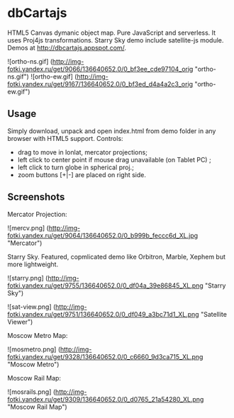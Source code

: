 dbCartajs
=========

HTML5 Canvas dymanic object map. Pure JavaScript and serverless.
It uses Proj4js transformations.  Starry Sky demo include satellite-js module.
Demos at http://dbcartajs.appspot.com/.

![ortho-ns.gif] (http://img-fotki.yandex.ru/get/9066/136640652.0/0_bf3ee_cde97104_orig "ortho-ns.gif")
![ortho-ew.gif] (http://img-fotki.yandex.ru/get/9167/136640652.0/0_bf3ed_d4a4a2c3_orig "ortho-ew.gif")

## Usage

Simply download, unpack and open index.html from demo folder in any browser with HTML5 support.
Controls:
 * drag to move in lonlat, mercator projections;
 * left click to center point if mouse drag unavailable (on Tablet PC) ;
 * left click to turn globe in spherical proj.; 
 * zoom buttons [+|-] are placed on right side.

##  Screenshots

Mercator Projection:

![mercv.png] (http://img-fotki.yandex.ru/get/9064/136640652.0/0_b999b_feccc6d_XL.jpg "Mercator")

Starry Sky. Featured, copmlicated demo like Orbitron, Marble, Xephem but more lightweight.

![starry.png] (http://img-fotki.yandex.ru/get/9755/136640652.0/0_df04a_39e86845_XL.png "Starry Sky")

![sat-view.png] (http://img-fotki.yandex.ru/get/9751/136640652.0/0_df049_a3bc71d1_XL.png "Satellite Viewer")

Moscow Metro Map:

![mosmetro.png] (http://img-fotki.yandex.ru/get/9328/136640652.0/0_c6660_9d3ca715_XL.png "Moscow Metro")

Moscow Rail Map:

![mosrails.png] (http://img-fotki.yandex.ru/get/9309/136640652.0/0_d0765_21a54280_XL.png "Moscow Rail Map")

